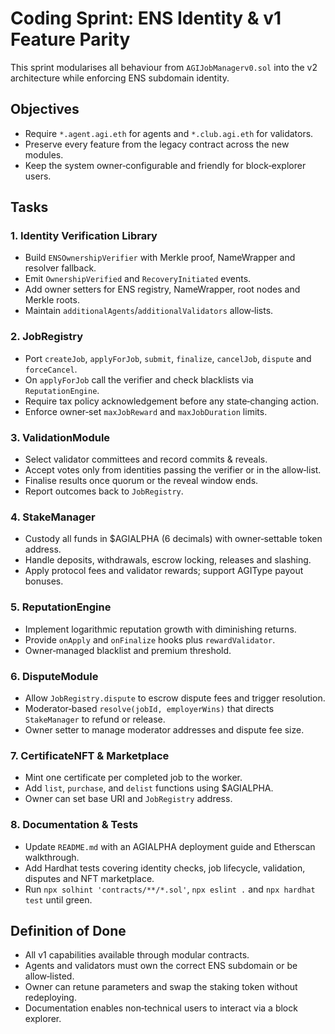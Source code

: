 # Coding Sprint: ENS Identity & v1 Feature Parity

This sprint modularises all behaviour from `AGIJobManagerv0.sol` into the v2 architecture while enforcing ENS subdomain identity.

## Objectives
- Require `*.agent.agi.eth` for agents and `*.club.agi.eth` for validators.
- Preserve every feature from the legacy contract across the new modules.
- Keep the system owner‑configurable and friendly for block‑explorer users.

## Tasks

### 1. Identity Verification Library
- Build `ENSOwnershipVerifier` with Merkle proof, NameWrapper and resolver fallback.
- Emit `OwnershipVerified` and `RecoveryInitiated` events.
- Add owner setters for ENS registry, NameWrapper, root nodes and Merkle roots.
- Maintain `additionalAgents`/`additionalValidators` allow‑lists.

### 2. JobRegistry
- Port `createJob`, `applyForJob`, `submit`, `finalize`, `cancelJob`, `dispute` and `forceCancel`.
- On `applyForJob` call the verifier and check blacklists via `ReputationEngine`.
- Require tax policy acknowledgement before any state‑changing action.
- Enforce owner‑set `maxJobReward` and `maxJobDuration` limits.

### 3. ValidationModule
- Select validator committees and record commits & reveals.
- Accept votes only from identities passing the verifier or in the allow‑list.
- Finalise results once quorum or the reveal window ends.
- Report outcomes back to `JobRegistry`.

### 4. StakeManager
- Custody all funds in $AGIALPHA (6 decimals) with owner‑settable token address.
- Handle deposits, withdrawals, escrow locking, releases and slashing.
- Apply protocol fees and validator rewards; support AGIType payout bonuses.

### 5. ReputationEngine
- Implement logarithmic reputation growth with diminishing returns.
- Provide `onApply` and `onFinalize` hooks plus `rewardValidator`.
- Owner‑managed blacklist and premium threshold.

### 6. DisputeModule
- Allow `JobRegistry.dispute` to escrow dispute fees and trigger resolution.
- Moderator‑based `resolve(jobId, employerWins)` that directs `StakeManager` to refund or release.
- Owner setter to manage moderator addresses and dispute fee size.

### 7. CertificateNFT & Marketplace
- Mint one certificate per completed job to the worker.
- Add `list`, `purchase`, and `delist` functions using $AGIALPHA.
- Owner can set base URI and `JobRegistry` address.

### 8. Documentation & Tests
- Update `README.md` with an AGIALPHA deployment guide and Etherscan walkthrough.
- Add Hardhat tests covering identity checks, job lifecycle, validation, disputes and NFT marketplace.
- Run `npx solhint 'contracts/**/*.sol'`, `npx eslint .` and `npx hardhat test` until green.

## Definition of Done
- All v1 capabilities available through modular contracts.
- Agents and validators must own the correct ENS subdomain or be allow‑listed.
- Owner can retune parameters and swap the staking token without redeploying.
- Documentation enables non‑technical users to interact via a block explorer.
